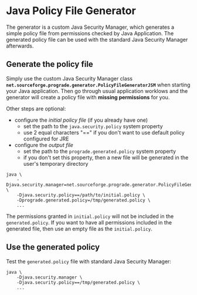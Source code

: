 # Java Policy File Generator

The generator is a custom Java Security Manager, which generates a simple policy file from permissions 
checked by Java Application. The generated policy file can be used with 
the standard Java Security Manager afterwards.

## Generate the policy file

Simply use the custom Java Security Manager class **`net.sourceforge.prograde.generator.PolicyFileGeneratorJSM`**
when starting your Java application. Then go through usual application worklows and the generator will create a
policy file with **missing permissions** for you.

Other steps are optional:

* configure the *initial policy file* (if you already have one)
    * set the path to the `java.security.policy` system property
    * use 2 equal characters "==" if you don't want to use default policy configured for JRE
* configure the *output file*
    * set the path to the `prograde.generated.policy` system property
    * if you don't set this property, then a new file will be generated in the user's temporary directory

```Shell
java \
    -Djava.security.manager=net.sourceforge.prograde.generator.PolicyFileGeneratorJSM \
    -Djava.security.policy==/path/to/initial.policy \
    -Dprograde.generated.policy=/tmp/generated.policy \
    ...
```

The permissions granted in `initial.policy` will not be included in the `generated.policy`.
If you want to have all permissions included in the generated file, 
then use an empty file as the `initial.policy`.

## Use the generated policy

Test the `generated.policy` file with standard Java Security Manager: 

```Shell
java \
    -Djava.security.manager \
    -Djava.security.policy==/tmp/generated.policy \
    ...
``` 